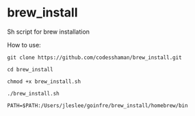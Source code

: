 # brew_install
Sh script for brew installation

How to use:

``git clone https://github.com/codesshaman/brew_install.git``

``cd brew_install``

``chmod +x brew_install.sh``

``./brew_install.sh``

``PATH=$PATH:/Users/jleslee/goinfre/brew_install/homebrew/bin``
